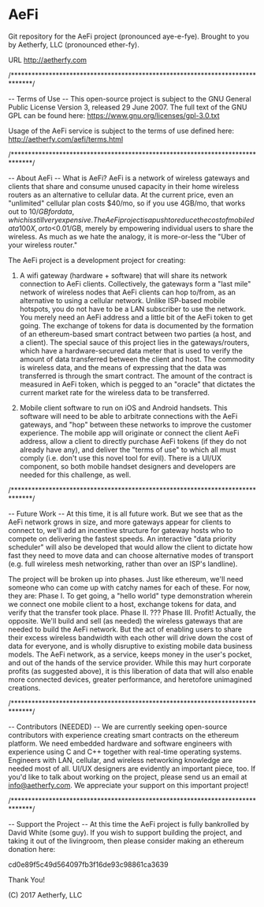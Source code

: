 # AeFi
Git repository for the AeFi project (pronounced aye-e-fye). Brought to you by Aetherfy, LLC (pronounced ether-fy). 

URL http://aetherfy.com

/******************************************************************************/

-- Terms of Use --
This open-source project is subject to the GNU General Public License Version 3, released 29 June 2007.
The full text of the GNU GPL can be found here: https://www.gnu.org/licenses/gpl-3.0.txt

Usage of the AeFi service is subject to the terms of use defined here: http://aetherfy.com/aefi/terms.html

/******************************************************************************/

-- About AeFi --
What is AeFi? AeFi is a network of wireless gateways and clients that share and consume unused capacity in their home wireless routers as an alternative to cellular data. At the current price, even an "unlimited" cellular plan costs $40/mo, so if you use 4GB/mo, that works out to $10/GB for data, which is still very expensive. The AeFi project is a push to reduce the cost of mobile data 100X, or to <$0.01/GB, merely by empowering individual users to share the wireless. As much as we hate the analogy, it is more-or-less the "Uber of your wireless router."

The AeFi project is a development project for creating:
1) A wifi gateway (hardware + software) that will share its network connection to AeFi clients. Collectively, the gateways form a "last mile" network of wireless nodes that AeFi clients can hop to/from, as an alternative to using a cellular network. Unlike ISP-based mobile hotspots, you do not have to be a LAN subscriber to use the network. You merely need an AeFi address and a little bit of the AeFi token to get going. The exchange of tokens for data is documented by the formation of an ethereum-based smart contract between two parties (a host, and a client). The special sauce of this project lies in the gateways/routers, which have a hardware-secured data meter that is used to verify the amount of data transferred between the client and host. The commodity is wireless data, and the means of expressing that the data was transferred is through the smart contract. The amount of the contract is measured in AeFi token, which is pegged to an "oracle" that dictates the current market rate for the wireless data to be transferred.

2) Mobile client software to run on iOS and Android handsets. This software will need to be able to arbitrate connections with the AeFi gateways, and "hop" between these networks to improve the customer experience. The mobile app will originate or connect the client AeFi address, allow a client to directly purchase AeFi tokens (if they do not already have any), and deliver the "terms of use" to which all must comply (i.e. don't use this novel tool for evil). There is a UI/UX component, so both mobile handset designers and developers are needed for this challenge, as well.

/******************************************************************************/

-- Future Work --
At this time, it is all future work. But we see that as the AeFi network grows in size, and more gateways appear for clients to connect to, we'll add an incentive structure for gateway hosts who to compete on delivering the fastest speeds. An interactive "data priority scheduler" will also be developed that would allow the client to dictate how fast they need to move data and can choose alternative modes of transport (e.g. full wireless mesh networking, rather than over an ISP's landline). 

The project will be broken up into phases. Just like ethereum, we'll need someone who can come up with catchy names for each of these. For now, they are:
Phase I. To get going, a "hello world" type demonstration wherein we connect one mobile client to a host, exchange tokens for data, and verify that the transfer took place.
Phase II. ???
Phase III. Profit! Actually, the opposite. We'll build and sell (as needed) the wireless gateways that are needed to build the AeFi network. But the act of enabling users to share their excess wireless bandwidth with each other will drive down the cost of data for everyone, and is wholly disruptive to existing mobile data business models. The AeFi network, as a service, keeps money in the user's pocket, and out of the hands of the service provider. While this may hurt corporate profits (as suggested above), it is this liberation of data that will also enable more connected devices, greater performance, and heretofore unimagined creations. 

/******************************************************************************/

-- Contributors (NEEDED) --
We are currently seeking open-source contributors with experience creating smart contracts on the ethereum platform. We need embedded hardware and software engineers with experience using C and C++ together with real-time operating systems. Engineers with LAN, cellular, and wireless networking knowledge are needed most of all. UI/UX designers are evidently an important piece, too. If you'd like to talk about working on the project, please send us an email at info@aetherfy.com.  We appreciate your support on this important project!

/******************************************************************************/

-- Support the Project --
At this time the AeFi project is fully bankrolled by David White (some guy). If you wish to support building the project, and taking it out of the livingroom, then please consider making an ethereum donation here:

cd0e89f5c49d564097fb3f16de93c98861ca3639

Thank You!

(C) 2017 Aetherfy, LLC

